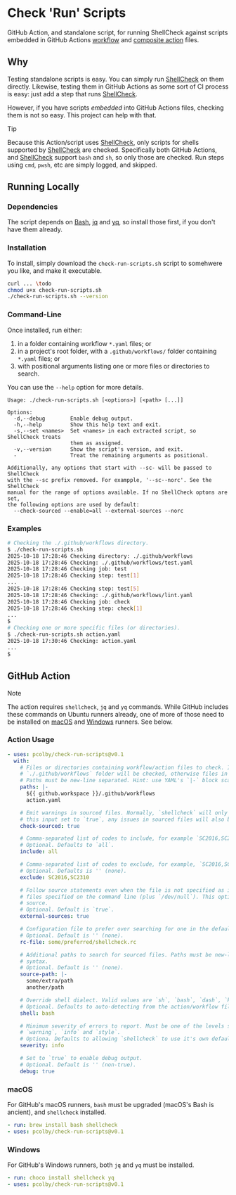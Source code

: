 
# Check 'Run' Scripts

GitHub Action, and standalone script, for running ShellCheck against scripts embedded in GitHub Actions [workflow] and
[composite action] files.

## Why

Testing standalone scripts is easy. You can simply run [ShellCheck] on them directly. Likewise, testing them in GitHub
Actions as some sort of CI process is easy: just add a step that runs [ShellCheck].

However, if you have scripts _embedded_ into GitHub Actions files, checking them is not so easy. This project can help
with that.

> [!TIP]
> Because this Action/script uses [ShellCheck], only scripts for shells supported by [ShellCheck] are checked.
> Specifically both GitHub Actions, and [ShellCheck] support `bash` and `sh`, so only those are checked. Run steps using
> `cmd`, `pwsh`, etc are simply logged, and skipped.

## Running Locally

### Dependencies

The script depends on [Bash], [jq] and [yq], so install those first, if you don't have them already.

### Installation

To install, simply download the `check-run-scripts.sh` script to somehwere you like, and make it executable.

```sh
curl ... \todo
chmod u+x check-run-scripts.sh
./check-run-scripts.sh --version
```

### Command-Line

Once installed, run either:

1. in a folder containing workflow `*.yaml` files; or
2. in a project's root folder, with a `.github/workflows/` folder containing `*.yaml` files; or
3. with positional arguments listing one or more files or directories to search.

You can use the `--help` option for more details.

```text
Usage: ./check-run-scripts.sh [<options>] [<path> [...]]

Options:
  -d,--debug        Enable debug output.
  -h,--help         Show this help text and exit.
  -s,--set <names>  Set <names> in each extracted script, so ShellCheck treats
                    them as assigned.
  -v,--version      Show the script's version, and exit.
  -                 Treat the remaining arguments as positional.

Additionally, any options that start with --sc- will be passed to ShellCheck
with the --sc prefix removed. For exampple, '--sc--norc'. See the ShellCheck
manual for the range of options available. If no ShellCheck optons are set,
the following options are used by default:
  --check-sourced --enable=all --external-sources --norc
```

### Examples

```sh
# Checking the ./.github/workflows directory.
$ ./check-run-scripts.sh
2025-10-18 17:28:46 Checking directory: ./.github/workflows
2025-10-18 17:28:46 Checking: ./.github/workflows/test.yaml
2025-10-18 17:28:46 Checking job: test
2025-10-18 17:28:46 Checking step: test[1]
...
2025-10-18 17:28:46 Checking step: test[5]
2025-10-18 17:28:46 Checking: ./.github/workflows/lint.yaml
2025-10-18 17:28:46 Checking job: check
2025-10-18 17:28:46 Checking step: check[1]
...
$
# Checking one or more specific files (or directories).
$ ./check-run-scripts.sh action.yaml
2025-10-18 17:30:46 Checking: action.yaml
...
$
```

## GitHub Action

> [!NOTE]
> The action requires `shellcheck`, `jq` and `yq` commands. While GitHub includes these commands on Ubuntu runners
> already, one of more of those need to be installed on [macOS](#macos) and [Windows](#windows) runners. See below.

### Action Usage

```yaml
- uses: pcolby/check-run-scripts@v0.1
  with:
    # Files or directories containing workflow/action files to check. If not specified, files under the
    # `./.github/workflows` folder will be checked, otherwise files in the current working directory itself.
    # Paths must be new-line separated. Hint: use YAML's `|-` block scalar syntax.
    paths: |-
      ${{ github.workspace }}/.github/workflows
      action.yaml

    # Emit warnings in sourced files. Normally, `shellcheck` will only warn about issues in the specified files. With
    # this input set to `true`, any issues in sourced files will also be reported. Defaults to `true`.
    check-sourced: true

    # Comma-separated list of codes to include, for example `SC2016,SC2310`.
    # Optional. Defaults to `all`.
    include: all

    # Comma-separated list of codes to exclude, for example, `SC2016,SC2310`.
    # Optional. Defaults is '' (none).
    exclude: SC2016,SC2310

    # Follow source statements even when the file is not specified as input. By default, `shellcheck` will only follow
    # files specified on the command line (plus `/dev/null`). This option allows following any file the script may
    # source.
    # Optional. Default is `true`.
    external-sources: true

    # Configuration file to prefer over searching for one in the default locations.
    # Optional. Default is '' (none).
    rc-file: some/preferred/shellcheck.rc

    # Additional paths to search for sourced files. Paths must be new-line separated. Hint: use YAML's `|-` block scalar
    # syntax.
    # Optional. Default is '' (none).
    source-path: |-
      some/extra/path
      another/path

    # Override shell dialect. Valid values are `sh`, `bash`, `dash`, `ksh`, and `busybox`.
    # Optional. Defaults to auto-detecting from the action/workflow file/s.
    shell: bash

    # Minimum severity of errors to report. Must be one of the levels supported by `shellcheck`; currently: `error`,
    # `warning`, `info` and `style`.
    # Optiona. Defaults to allowing `shellcheck` to use it's own default, which is currently `style`.
    severity: info

    # Set to `true` to enable debug output.
    # Optional. Default is '' (non-true).
    debug: true
```

[composite action]: https://docs.github.com/en/actions/concepts/workflows-and-actions/custom-actions#composite-actions
[ShellCheck]: https://github.com/koalaman/shellcheck
[workflow]: https://docs.github.com/en/actions/reference/workflows-and-actions/workflow-syntax

### macOS

For GitHub's macOS runners, `bash` must be upgraded (macOS's Bash is ancient), and `shellcheck` installed.

```yaml
- run: brew install bash shellcheck
- uses: pcolby/check-run-scripts@v0.1
```

### Windows

For GitHub's Windows runners, both `jq` and `yq` must be installed.

```yaml
- run: choco install shellcheck yq
- uses: pcolby/check-run-scripts@v0.1
```

[Bash]: https://www.gnu.org/software/bash/
[jq]: https://jqlang.org/
[yq]: https://mikefarah.gitbook.io/yq
